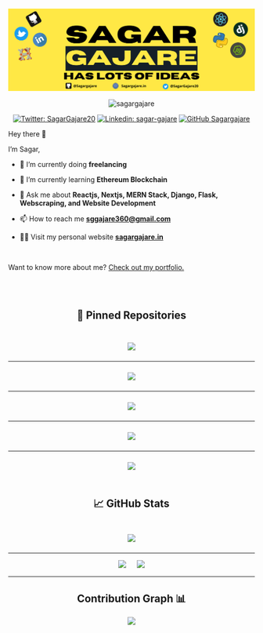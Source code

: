 [![Sagar's GitHub Banner](./assets/GitHubHeader.png)](https://sagargajare.in)

<p align="center"> <img src="https://komarev.com/ghpvc/?username=sagargajare&label=Profile%20views&color=0e75b6&style=flat" alt="sagargajare" /> </p>

<div align="center">

[![Twitter: SagarGajare20](https://img.shields.io/twitter/follow/SagarGajare20?style=social)](https://twitter.com/SagarGajare20)
[![Linkedin: sagar-gajare](https://img.shields.io/badge/-Sagargajare-blue?style=flat-square&logo=Linkedin&logoColor=white&link=https://www.linkedin.com/in/sagar-gajare/)](https://www.linkedin.com/in/sagar-gajare/)
[![GitHub Sagargajare](https://img.shields.io/github/followers/Sagargajare?label=follow&style=social)](https://github.com/Sagargajare)

</div>

Hey there 👋

I’m Sagar,


- 🔭 I’m currently doing **freelancing**

- 🌱 I’m currently learning **Ethereum Blockchain**

- 💬 Ask me about **Reactjs, Nextjs, MERN Stack, Django, Flask, Webscraping, and Website Development**

- 📫 How to reach me **sggajare360@gmail.com**

- 👨‍💻 Visit my personal website [**sagargajare.in**](http://sagargajare.in/ "Portfolio")

<br>

Want to know more about me? [Check out my portfolio.](https://sagargajare.in/)


<br>


<div align="center">
<br>

## 📌 Pinned Repositories

<br>

<a href="https://github.com/saifabusaleh/clipboard-history-extension">
  <img align="center" style="margin:0.5rem" src="https://github-readme-stats.vercel.app/api/pin/?username=saifabusaleh&repo=clipboard-history-extension&title_color=ffffff&text_color=c9cacc&icon_color=4AB197&bg_color=1A2B34" />
</a>

<hr>

<a href="https://github.com/Sagargajare/myportfolio">
  <img align="center" style="margin:0.5rem" src="https://github-readme-stats.vercel.app/api/pin/?username=Sagargajare&repo=myportfolio&title_color=ffffff&text_color=c9cacc&icon_color=4AB197&bg_color=1A2B34" />
</a>

<hr>

<a href="https://github.com/Sagargajare/HINGLISH-ANUVAAD">
  <img align="center" style="margin:0.5rem" src="https://github-readme-stats.vercel.app/api/pin/?username=Sagargajare&repo=HINGLISH-ANUVAAD&title_color=ffffff&text_color=c9cacc&icon_color=4AB197&bg_color=1A2B34" />
</a>

<hr>

<a href="https://github.com/Sagargajare/certificate-generator-dbms">
  <img align="center" style="margin:0.5rem" src="https://github-readme-stats.vercel.app/api/pin/?username=Sagargajare&repo=certificate-generator-dbms&title_color=ffffff&text_color=c9cacc&icon_color=4AB197&bg_color=1A2B34" />
</a>

<hr>
<a href="https://github.com/Sagargajare/sanchit">
  <img align="center" style="margin:0.5rem" src="https://github-readme-stats.vercel.app/api/pin/?username=Sagargajare&repo=sanchit&title_color=ffffff&text_color=c9cacc&icon_color=4AB197&bg_color=1A2B34" />
</a>
<br>
<br>
</div>

<div align="center">

## &#x1f4c8; GitHub Stats

<br>

<a href="https://github.com/sagargajare">
  <img align="center" style="margin:0.5rem" src="https://github-readme-stats.vercel.app/api/top-langs/?username=sagargajare&hide=html,css&title_color=ffffff&text_color=c9cacc&icon_color=4AB197&bg_color=1A2B34" />
</a>

<hr>

<p align="center">
<img width="48%" src="https://github-readme-stats.vercel.app/api?username=sagargajare&show_icons=true&theme=tokyonight" />  &emsp;   
 <img width="48%" src="https://github-readme-streak-stats.herokuapp.com/?user=sagargajare&show_icons=true&theme=tokyonight" />
     <p/>
<hr>

## Contribution Graph 📊

<img
     src="https://activity-graph.herokuapp.com/graph?username=sagargajare&theme=chartreuse-dark"
     />

</div>
